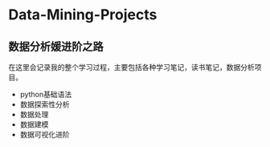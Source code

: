 # Data-Mining-Projects
数据分析媛进阶之路
------
在这里会记录我的整个学习过程，主要包括各种学习笔记，读书笔记，数据分析项目。  

+ python基础语法  
+ 数据探索性分析  
+ 数据处理  
+ 数据建模  
+ 数据可视化进阶  
